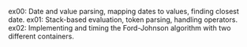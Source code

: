 ex00: Date and value parsing, mapping dates to values, finding closest date.
ex01: Stack-based evaluation, token parsing, handling operators.
ex02: Implementing and timing the Ford-Johnson algorithm with two different containers.